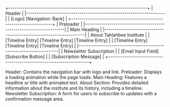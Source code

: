 +--------------------------------------------------------------------+
|                            Header                                  |
|--------------------------------------------------------------------|
| [Logo] [Navigation: Back]                                        |
+--------------------------------------------------------------------+
|                           Preloader                                |
|--------------------------------------------------------------------|
|                             Main Heading                           |
|--------------------------------------------------------------------|
|                        About Tahlahbee Institute                   |
| [Timeline Entry]  [Timeline Entry]  [Timeline Entry]               |
| [Timeline Entry]  [Timeline Entry]  [Timeline Entry]               |
|--------------------------------------------------------------------|
|                       Newsletter Subscription                      |
| [Email Input Field] [Subscribe Button]                             |
| [Subscription Message]                                            |
+--------------------------------------------------------------------+

Header: Contains the navigation bar with logo and link.
Preloader: Displays a loading animation while the page loads.
Main Heading: Features a headline or title with animated text.
About Section: Provides detailed information about the institute and its history, including a timeline.
Newsletter Subscription: A form for users to subscribe to updates with a confirmation message area.